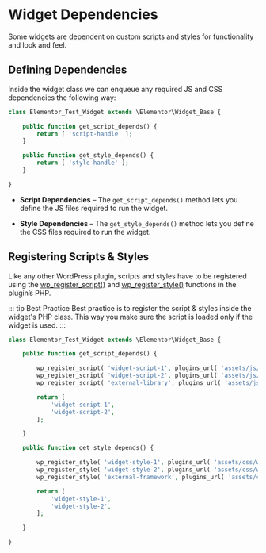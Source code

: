 # Widget Dependencies

<Badge type="tip" vertical="top" text="Elementor Core" /> <Badge type="warning" vertical="top" text="Intermediate" />

Some widgets are dependent on custom scripts and styles for functionality and look and feel.

## Defining Dependencies

Inside the widget class we can enqueue any required JS and CSS dependencies the following way:

```php
class Elementor_Test_Widget extends \Elementor\Widget_Base {

	public function get_script_depends() {
		return [ 'script-handle' ];
	}

	public function get_style_depends() {
		return [ 'style-handle' ];
	}

}
```

* **Script Dependencies** – The `get_script_depends()` method lets you define the JS files required to run the widget.

* **Style Dependencies** – The `get_style_depends()` method lets you define the CSS files required to run the widget.

## Registering Scripts & Styles

Like any other WordPress plugin, scripts and styles have to be registered using the [wp_register_script()](https://developer.wordpress.org/reference/functions/wp_register_script/) and [wp_register_style()](https://developer.wordpress.org/reference/functions/wp_register_style/) functions in the plugin’s PHP.

::: tip Best Practice
Best practice is to register the script & styles inside the widget's PHP class. This way you make sure the script is loaded only if the widget is used.
:::

```php
class Elementor_Test_Widget extends \Elementor\Widget_Base {

	public function get_script_depends() {

		wp_register_script( 'widget-script-1', plugins_url( 'assets/js/widget-script-1.js', __FILE__ ) );
		wp_register_script( 'widget-script-2', plugins_url( 'assets/js/widget-script-2.js', __FILE__ ), [ 'external-library' ] );
		wp_register_script( 'external-library', plugins_url( 'assets/js/libs/external-library.js', __FILE__ ) );

		return [
			'widget-script-1',
			'widget-script-2',
		];

	}

	public function get_style_depends() {

		wp_register_style( 'widget-style-1', plugins_url( 'assets/css/widget-style-1.css', __FILE__ ) );
		wp_register_style( 'widget-style-2', plugins_url( 'assets/css/widget-style-2.css', __FILE__ ), [ 'external-framework' ] );
		wp_register_style( 'external-framework', plugins_url( 'assets/css/libs/external-framework.css', __FILE__ ) );

		return [
			'widget-style-1',
			'widget-style-2',
		];

	}

}
```
